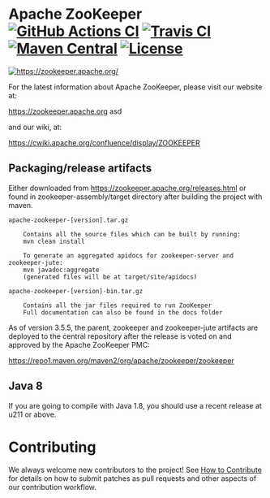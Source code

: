 # Apache ZooKeeper [![GitHub Actions CI][ciBadge]][ciLink] [![Travis CI][trBadge]][trLink] [![Maven Central][mcBadge]][mcLink] [![License][liBadge]][liLink]

<p align="left">
  <a href="https://zookeeper.apache.org/">
    <img src="https://zookeeper.apache.org/images/zookeeper_small.gif"" alt="https://zookeeper.apache.org/"><br/>
  </a>
</p>

For the latest information about Apache ZooKeeper, please visit our website at:

   https://zookeeper.apache.org asd

and our wiki, at:

   https://cwiki.apache.org/confluence/display/ZOOKEEPER

## Packaging/release artifacts

Either downloaded from https://zookeeper.apache.org/releases.html or
found in zookeeper-assembly/target directory after building the project with maven.

    apache-zookeeper-[version].tar.gz

        Contains all the source files which can be built by running:
        mvn clean install

        To generate an aggregated apidocs for zookeeper-server and zookeeper-jute:
        mvn javadoc:aggregate
        (generated files will be at target/site/apidocs)

    apache-zookeeper-[version]-bin.tar.gz

        Contains all the jar files required to run ZooKeeper
        Full documentation can also be found in the docs folder

As of version 3.5.5, the parent, zookeeper and zookeeper-jute artifacts
are deployed to the central repository after the release
is voted on and approved by the Apache ZooKeeper PMC:

  https://repo1.maven.org/maven2/org/apache/zookeeper/zookeeper

## Java 8

If you are going to compile with Java 1.8, you should use a
recent release at u211 or above.

# Contributing
We always welcome new contributors to the project! See [How to Contribute](https://cwiki.apache.org/confluence/display/ZOOKEEPER/HowToContribute) for details on how to submit patches as pull requests and other aspects of our contribution workflow.


[ciBadge]: https://github.com/apache/zookeeper/workflows/CI/badge.svg
[ciLink]: https://github.com/apache/zookeeper/actions
[liBadge]: https://img.shields.io/github/license/apache/zookeeper?color=282661
[liLink]: https://github.com/apache/zookeeper/blob/master/LICENSE.txt
[mcBadge]: https://img.shields.io/maven-central/v/org.apache.zookeeper/zookeeper
[mcLink]: https://zookeeper.apache.org/releases
[trBadge]: https://travis-ci.org/apache/zookeeper.svg?branch=master
[trLink]: https://travis-ci.org/apache/zookeeper
